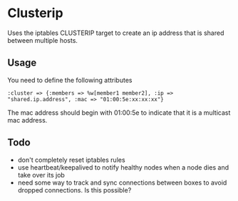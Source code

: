 # Clusterip

Uses the iptables CLUSTERIP target to create an ip address that is shared between multiple hosts.

## Usage

You need to define the following attributes

  `:cluster => {:members => %w[member1 member2],
                 :ip => "shared.ip.address",
                 :mac => "01:00:5e:xx:xx:xx"}`

The mac address should begin with 01:00:5e to indicate that it is a multicast mac address.

## Todo
* don't completely reset iptables rules
* use heartbeat/keepalived to notify healthy nodes when a node dies and take over its job
* need some way to track and sync connections between boxes to avoid dropped connections. Is this possible?
